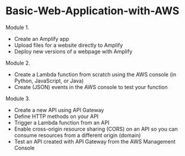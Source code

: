 # Basic-Web-Application-with-AWS

Module 1.
- Create an Amplify app
- Upload files for a website directly to Amplify
- Deploy new versions of a webpage with Amplify


Module 2.
- Create a Lambda function from scratch using the AWS console (in Python, JavaScript, or Java)
- Create (JSON) events in the AWS console to test your function

Module 3.
- Create a new API using API Gateway
- Define HTTP methods on your API
- Trigger a Lambda function from an API
- Enable cross-origin resource sharing (CORS) on an API so you can consume resources from a different origin (domain)
- Test an API created with API Gateway from the AWS Management Console
